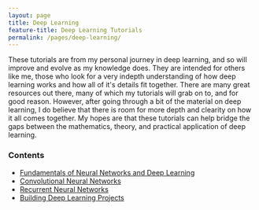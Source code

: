 ```yaml
---
layout: page
title: Deep Learning
feature-title: Deep Learning Tutorials
permalink: /pages/deep-learning/
---
```

These tutorials are from my personal journey in deep learning, and so will improve and evolve as my knowledge does. They are intended for others like me, those who look for a very indepth understanding of how deep learning works and how all of it's details fit together. There are many great resources out there, many of which my tutorials will grab on to, and for good reason. However, after going through a bit of the material on deep learning, I do believe that there is room for more depth and clearity on how it all comes together. My hopes are that these tutorials can help bridge the gaps between the mathematics, theory, and practical application of deep learning.
### Contents
- [Fundamentals of Neural Networks and Deep Learning](https://www.timothyrollings.com/2020/02/01/fundamentals-of-neural-networks-post.html)
- [Convolutional Neural Networks]()
- [Recurrent Neural Networks]()
- [Building Deep Learning Projects]()
